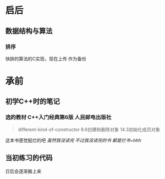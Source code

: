 # 启后
## 数据结构与算法
### 排序
快排的算法的C实现，现在上传 作为备份

# 承前
## 初学C++时的笔记
### 选的教材 C++入门经典第6版 人民邮电出版社
> different-kind-of-constructor
8.6创建和删除对象 14.3初始化成员对象

这本书感觉挺烂的吧
*虽然我没读完 不过我没读完的书 都是烂书~hhh*

## 当初练习的代码
日后会逐渐搬上来

